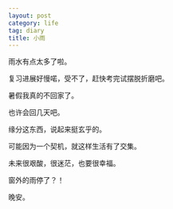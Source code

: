 ```yaml
---
layout: post
category: life
tag: diary
title: 小雨
---
```




雨水有点太多了啦。

复习进展好慢喏，受不了，赶快考完试摆脱折磨吧。



暑假我真的不回家了。

也许会回几天吧。



缘分这东西，说起来挺玄乎的。

可能因为一个契机，就这样生活有了交集。


未来很艰酸，很迷茫，也要很幸福。



窗外的雨停了？！



晚安。
